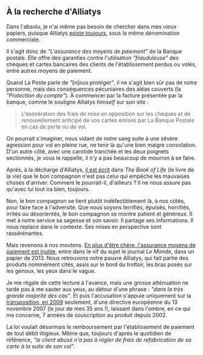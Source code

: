 ## À la recherche d'Alliatys

Dans l'absolu, je n'ai même pas besoin de chercher dans mes vieux papiers, puisque Alliatys [existe toujours][1], sous la même dénomination commerciale.

[1]: https://www.labanquepostale.fr/particulier/produits/quotidien/comptes_services/alliatys.html

Il s'agit donc de *"L'assurance des moyens de paiement"* de la Banque postale. Elle offre des garanties contre l'utilisation *"frauduleuse"* des chèques et cartes bancaires des clients de l'établissement perdus ou volés, entre autres moyens de paiement.

Quand La Poste parle de *"*[n]*ous protéger"*, il ne s'agit bien sûr pas de notre personne, mais des conséquences pécuniaires des aléas couverts (la *"Protection du compte"*). À commencer par la facture présentée par la banque, comme le souligne  Alliatys *himself* sur son site :

> L'exonération des frais de mise en opposition sur les chèques et de renouvellement anticipé de vos cartes émises par La Banque Postale en cas de perte ou de vol.

On pourrait s'imaginer, nous vidant de notre sang suite à une sévère agression pour vol en pleine rue, ne tenir là qu'une bien maigre consolation. D'un autre côté, avec une carotide tranchée  et les deux poignets sectionnés, je vous le rappelle, il n'y a pas beaucoup de mourron à se faire.

Après, à la décharge d'Alliatys, [il est écrit][2] dans *The Book of Life* (le livre de la vie) que le bon compagnon n'est pas celui qui empêche les mauvaises choses d'arriver. Comment le pourrait-il, d'ailleurs ? Il ne nous assure pas qu'avec lui tout ira bien, toujours.

[2]: http://www.thebookoflife.org/on-manuals-and-literature/

Non, le bon compagnon se tient plutôt indéfectiblement là, à nos côtés, pour faire face à l'adversité. Que nous soyons terrifiés, épuisés, horrifiés, irrités ou désorientés, le bon compagnon se montre patient et généreux. Il met à notre service sa sagesse et son savoir. Il partage ses informations. Il nous replace dans le contexte. Ses mises en perspective sont rassérénantes.

Mais revenons à nos moutons. [En plus d'être chère, l'assurance moyens de paiement est inutile][3], entre dans le vif du sujet le journal *Le Monde*, dans un papier de 2013. Nous retrouvons notre pauvre Alliatys, qui fait partie des produits nommément cités, assis sur le bord du trottoir, les bras posés sur les genoux, les yeux dans le vague.

[3]: http://www.lemonde.fr/economie/article/2013/01/21/en-plus-d-etre-chere-l-assurance-moyens-de-paiement-est-inutile_1819930_3234.html

Je me régale de cette lecture à l'avance, mais une grosse atténuation ne tarde pas à me sauter aux yeux, au détour d'une phrase : *"dans la très grande majorité des cas"*. Et puis l'accusation s'appuie uniquement sur la [transposition, en 2009][4] seulement, d'une directive européenne du 13 novembre 2007 (le jour de mes 35 ans !), laissant dans l'ombre, en ce qui me concerne, 7 années de souscription au produit depuis 2002.

[4]: http://www.legifrance.gouv.fr/affichTexte.do?cidTexte=JORFTEXT000020856747&categorieLien=id

La loi voulait désormais le remboursement par l'établissement de paiement de tout débit litigieux. Même que, toujours d'après le quotidien de référence, *"le client abusé n'a pas à régler de frais de refabrication de sa carte à la suite de son vol"*.


